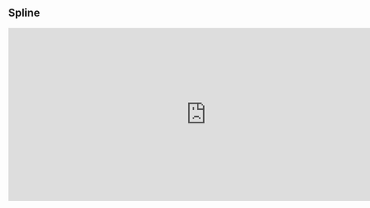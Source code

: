 ## Spline
<iframe src='https://my.spline.design/sarry-b8c75009c166b5cbf3b47dee67eb6d9d/' frameborder='0' width='800' height='350'></iframe>

